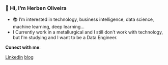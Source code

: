 ### 👋 Hi, I’m **Herben Oliveira**
- 📚 I’m interested in technology, business intelligence, data science, machine learning, deep learning...
- I Currently work in a metallurgical and I still don't work with technology, but I'm studying and I want to be a Data Engineer.

**Conect with me**: 

[Linkedin](https://www.linkedin.com/in/herbenoliveira)
[blog](https://hrbdata.blogspot.com/)
